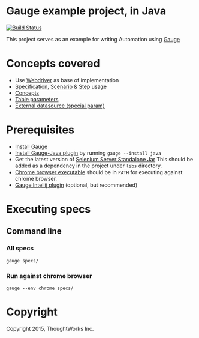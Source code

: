 # Gauge example project, in Java

[![Build Status](https://snap-ci.com/getgauge/gauge-example-java/branch/master/build_image)](https://snap-ci.com/getgauge/gauge-example-java/branch/master)

This project serves as an example for writing Automation using [Gauge](https://github.com/getgauge/gauge)

# Concepts covered

- Use [Webdriver](http://docs.seleniumhq.org/projects/webdriver/) as base of implementation
- [Specification](http://getgauge.io/documentation/user/current/specifications/README.html), [Scenario](http://getgauge.io/documentation/user/current/specifications/scenarios.html) & [Step](http://getgauge.io/documentation/user/current/specifications/steps.html) usage
- [Concepts](http://getgauge.io/documentation/user/current/specifications/concepts.html)
- [Table parameters](http://getgauge.io/documentation/user/current/specifications/parameters.html#table-parameter)
- [External datasource (special param)](http://getgauge.io/documentation/user/current/specifications/parameters.html#special-parameters)


# Prerequisites
- [Install Gauge](http://getgauge.io/download.html)
- [Install Gauge-Java plugin](http://getgauge.io/documentation/user/current/plugins/installation.html) by running ```gauge --install java```
- Get the latest version of [Selenium Server Standalone Jar](http://selenium-release.storage.googleapis.com/index.html) This should be added as a dependency in the project under ```libs``` directory.
- [Chrome browser executable](https://sites.google.com/a/chromium.org/chromedriver/downloads) should be in ```PATH``` for executing against chrome browser.
- [Gauge Intellij plugin](https://plugins.jetbrains.com/plugin/7535) (optional, but recommended)

# Executing specs

## Command line
### All specs
````
gauge specs/
````

### Run against chrome browser
````
gauge --env chrome specs/
````

# Copyright
Copyright 2015, ThoughtWorks Inc.
